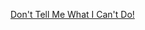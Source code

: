 ---
layout: post
wordpress_id: 1605
wordpress_url: http://noesbueno.com/archives/1605
date: '2013-04-29 14:03:11 -0500'
date_gmt: '2013-04-29 19:03:11 -0500'
body: |
  <p><a href="http://culturepopped.blogspot.com/2013/04/dont-tell-me-what-i-cant-do.html">Don't Tell Me What I Can't Do!</a></p>
---
